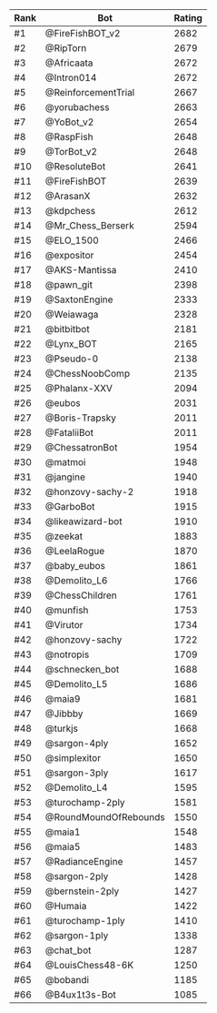 Rank|Bot|Rating
---|---|---
#1|@FireFishBOT_v2|2682
#2|@RipTorn|2679
#3|@Africaata|2672
#4|@Intron014|2672
#5|@ReinforcementTrial|2667
#6|@yorubachess|2663
#7|@YoBot_v2|2654
#8|@RaspFish|2648
#9|@TorBot_v2|2648
#10|@ResoluteBot|2641
#11|@FireFishBOT|2639
#12|@ArasanX|2632
#13|@kdpchess|2612
#14|@Mr_Chess_Berserk|2594
#15|@ELO_1500|2466
#16|@expositor|2454
#17|@AKS-Mantissa|2410
#18|@pawn_git|2398
#19|@SaxtonEngine|2333
#20|@Weiawaga|2328
#21|@bitbitbot|2181
#22|@Lynx_BOT|2165
#23|@Pseudo-0|2138
#24|@ChessNoobComp|2135
#25|@Phalanx-XXV|2094
#26|@eubos|2031
#27|@Boris-Trapsky|2011
#28|@FataliiBot|2011
#29|@ChessatronBot|1954
#30|@matmoi|1948
#31|@jangine|1940
#32|@honzovy-sachy-2|1918
#33|@GarboBot|1915
#34|@likeawizard-bot|1910
#35|@zeekat|1883
#36|@LeelaRogue|1870
#37|@baby_eubos|1861
#38|@Demolito_L6|1766
#39|@ChessChildren|1761
#40|@munfish|1753
#41|@Virutor|1734
#42|@honzovy-sachy|1722
#43|@notropis|1709
#44|@schnecken_bot|1688
#45|@Demolito_L5|1686
#46|@maia9|1681
#47|@Jibbby|1669
#48|@turkjs|1668
#49|@sargon-4ply|1652
#50|@simplexitor|1650
#51|@sargon-3ply|1617
#52|@Demolito_L4|1595
#53|@turochamp-2ply|1581
#54|@RoundMoundOfRebounds|1550
#55|@maia1|1548
#56|@maia5|1483
#57|@RadianceEngine|1457
#58|@sargon-2ply|1428
#59|@bernstein-2ply|1427
#60|@Humaia|1422
#61|@turochamp-1ply|1410
#62|@sargon-1ply|1338
#63|@chat_bot|1287
#64|@LouisChess48-6K|1250
#65|@bobandi|1185
#66|@B4ux1t3s-Bot|1085
